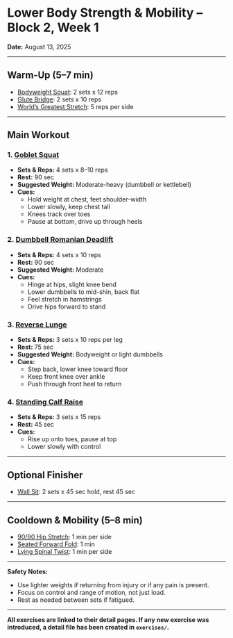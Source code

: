 # Lower Body Strength & Mobility – Block 2, Week 1
**Date:** August 13, 2025

---

## Warm-Up (5–7 min)
- [Bodyweight Squat](../exercises/bodyweight_squat.md): 2 sets x 12 reps
- [Glute Bridge](../exercises/glute_bridge.md): 2 sets x 10 reps
- [World’s Greatest Stretch](../exercises/worlds_greatest_stretch.md): 5 reps per side

---

## Main Workout

### 1. [Goblet Squat](../exercises/goblet_squat.md)
- **Sets & Reps:** 4 sets x 8–10 reps
- **Rest:** 90 sec
- **Suggested Weight:** Moderate-heavy (dumbbell or kettlebell)
- **Cues:**
  - Hold weight at chest, feet shoulder-width
  - Lower slowly, keep chest tall
  - Knees track over toes
  - Pause at bottom, drive up through heels

### 2. [Dumbbell Romanian Deadlift](../exercises/dumbbell_romanian_deadlift.md)
- **Sets & Reps:** 4 sets x 10 reps
- **Rest:** 90 sec
- **Suggested Weight:** Moderate
- **Cues:**
  - Hinge at hips, slight knee bend
  - Lower dumbbells to mid-shin, back flat
  - Feel stretch in hamstrings
  - Drive hips forward to stand

### 3. [Reverse Lunge](../exercises/reverse_lunge.md)
- **Sets & Reps:** 3 sets x 10 reps per leg
- **Rest:** 75 sec
- **Suggested Weight:** Bodyweight or light dumbbells
- **Cues:**
  - Step back, lower knee toward floor
  - Keep front knee over ankle
  - Push through front heel to return

### 4. [Standing Calf Raise](../exercises/standing_calf_raise.md)
- **Sets & Reps:** 3 sets x 15 reps
- **Rest:** 45 sec
- **Cues:**
  - Rise up onto toes, pause at top
  - Lower slowly with control

---

## Optional Finisher
- [Wall Sit](../exercises/wall_sit.md): 2 sets x 45 sec hold, rest 45 sec

---

## Cooldown & Mobility (5–8 min)
- [90/90 Hip Stretch](../exercises/90_90_hip_stretch.md): 1 min per side
- [Seated Forward Fold](../exercises/seated_forward_fold.md): 1 min
- [Lying Spinal Twist](../exercises/lying_spinal_twist.md): 1 min per side

---

**Safety Notes:**  
- Use lighter weights if returning from injury or if any pain is present.
- Focus on control and range of motion, not just load.
- Rest as needed between sets if fatigued.

---

**All exercises are linked to their detail pages. If any new exercise was introduced, a detail file has been created in `exercises/`.**
